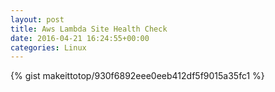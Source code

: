 ```yaml
---
layout: post                                                                                                              
title: Aws Lambda Site Health Check                                                                                                                       
date: 2016-04-21 16:24:55+00:00                                                                                                                        
categories: Linux                                                                                                                
---                                                                                                                              
```


{% gist makeittotop/930f6892eee0eeb412df5f9015a35fc1 %}                                                                                                           

